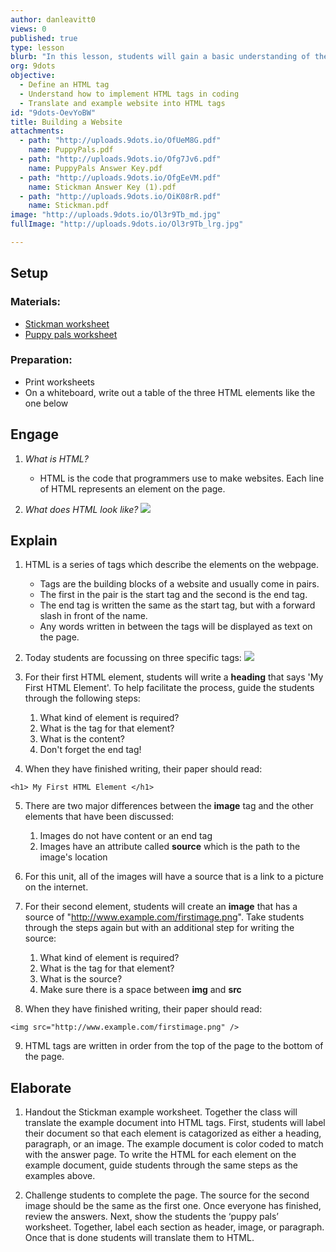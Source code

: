 ```yaml
---
author: danleavitt0
views: 0
published: true
type: lesson
blurb: "In this lesson, students will gain a basic understanding of the image, paragraph, and heading #HTML elements."
org: 9dots
objective: 
  - Define an HTML tag
  - Understand how to implement HTML tags in coding
  - Translate and example website into HTML tags
id: "9dots-OevYoBW"
title: Building a Website
attachments: 
  - path: "http://uploads.9dots.io/OfUeM8G.pdf"
    name: PuppyPals.pdf
  - path: "http://uploads.9dots.io/Ofg7Jv6.pdf"
    name: PuppyPals Answer Key.pdf
  - path: "http://uploads.9dots.io/OfgEeVM.pdf"
    name: Stickman Answer Key (1).pdf
  - path: "http://uploads.9dots.io/OiK08rR.pdf"
    name: Stickman.pdf
image: "http://uploads.9dots.io/Ol3r9Tb_md.jpg"
fullImage: "http://uploads.9dots.io/Ol3r9Tb_lrg.jpg"

---
```


## Setup

### Materials:

- [Stickman worksheet](http://uploads.9dots.io/OiK08rR.pdf)
- [Puppy pals worksheet](http://uploads.9dots.io/OfUeM8G.pdf)

### Preparation:

- Print worksheets
- On a whiteboard, write out a table of the three HTML elements like the one below

## Engage

1. _What is HTML?_
	- HTML is the code that programmers use to make websites. Each line of HTML represents an element on the page. 

2. _What does HTML look like?_
![](http://uploads.9dots.io/OfUXVZ7_md.jpg) 

## Explain

1. HTML is a series of tags which describe the elements on the webpage. 
	- Tags are the building blocks of a website and usually come in pairs. 
    - The first in the pair is the start tag and the second is the end tag.  
    - The end tag is written the same as the start tag, but with a forward slash in front of the name. 
    - Any words written in between the tags will be displayed as text on the page. 

2. Today students are focussing on three specific tags:
![](http://uploads.9dots.io/OwfesBs_md.jpg) 

3. For their first HTML element, students will write a **heading** that says 'My First HTML Element'. To help facilitate the process, guide the students through the following steps:
	1. What kind of element is required?
    2. What is the tag for that element?
    3. What is the content?
    4. Don't forget the end tag!

4. When they have finished writing, their paper should read: 
```
<h1> My First HTML Element </h1>
```

5. There are two major differences between the **image** tag and the other elements that have been discussed:
	1. Images do not have content or an end tag
	2. Images have an attribute called **source** which is the path to the image's location

6. For this unit, all of the images will have a source that is a link to a picture on the internet.

7. For their second element, students will create an **image** that has a source of "http://www.example.com/firstimage.png". Take students through the steps again but with an additional step for writing the source:
	1. What kind of element is required?
    2. What is the tag for that element?
    3. What is the source?
    4. Make sure there is a space between **img** and **src**

8. When they have finished writing, their paper should read: 
```
<img src="http://www.example.com/firstimage.png" />
```

9. HTML tags are written in order from the top of the page to the bottom of the page.

## Elaborate

1. Handout the Stickman example worksheet. Together the class will translate the example document into HTML tags. First, students will label their document so that each element is catagorized as either a heading, paragraph, or an image. The example document is color coded to match with the answer page. To write the HTML for each element on the example document, guide students through the same steps as the examples above.

2. Challenge students to complete the page. The source for the second image should be the same as the first one. Once everyone has finished, review the answers. Next, show the students the ‘puppy pals’ worksheet. Together, label each section as header, image, or paragraph. Once that is done students will translate them to HTML.
